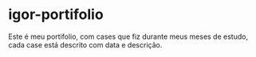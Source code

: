 # igor-portifolio
 Este é meu portifolio, com cases que fiz durante meus meses de estudo, cada case está descrito com data e descrição.
